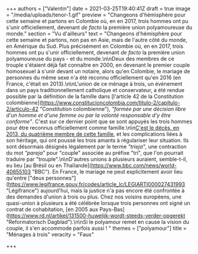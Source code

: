 +++
authors = ["Valentin"]
date = 2021-03-25T19:40:41Z
draft = true
image = "/media/uploads/tenor-1.gif"
preview = "Changeons d'hémisphère pour cette semaine et partons en Colombie où, en en 2017, trois hommes ont pu s'unir officiellement, devenant _de facto_ la première union polyamoureuse du monde."
section = "Vu d'ailleurs"
text = "Changeons d'hémisphère pour cette semaine et partons, non pas en Asie, mais de l'autre côté du monde, en Amérique du Sud. Plus précisément en Colombie où, en en 2017, trois hommes ont pu s'unir officiellement, devenant _de facto_ la première union polyamoureuse du pays - et du monde.\n\nDeux des membres de ce trouple s'étaient déjà fait connaître en 2000, en devenant le premier couple homosexuel à s'unir devant un notaire, alors qu'en Colombie, le mariage de personnes du même sexe n'a été reconnu officiellement qu'en 2016 (en France, c'était en 2013).\n\nL'union de ce ménage à trois, un événement dans un pays traditionnellement catholique et conservateur, a été rendue possible par la définition de la famille dans [l'article 42 de la Constitution colombienne](https://www.constitucioncolombia.com/titulo-2/capitulo-2/articulo-42 \"Constitution colombienne\"), _\"formée par une décision libre d'un homme et d'une femme ou par la volonté responsable d'y être conforme\"_. C'est sur ce dernier point que se sont appuyés les trois hommes pour être reconnus officiellement comme famille.\n\n[C'est le décès, en 2013, du quatrième membre de cette famille](), et les complications liées à son héritage, qui ont poussé les trois amants à régulariser leur situation. Ils sont désormais désignés légalement par le terme _\"trieja\"_, une contraction du mot _\"pareja\"_ pour \"couple\" associée au préfixe \"tri\", que l'on pourrait traduire par \"trouple\".\n\nD'autres unions à plusieurs auraient, semble-t-il, eu lieu [au Brésil ou en Thaïlande](https://www.bbc.com/news/world-40655103 \"BBC\"). En France, le mariage ne peut explicitement avoir lieu qu'entre [\"deux personnes\"](https://www.legifrance.gouv.fr/codes/article_lc/LEGIARTI000027431993 \"Légifrance\") aujourd'hui, mais la justice n'a pas encore été confrontée à des demandes d'union à trois ou plus. Chez nos voisins européens, une quasi-union à plusieurs a été célébrée lorsque trois personnes ont signé un contrat de cohabitation, [en 2005 aux Pays-Bas](https://www.rd.nl/artikel/131500-huwelijk-wordt-steeds-verder-opgerekt \"Reformatorisch Dagblad\").\n\nSi le polyamour remet en cause la vision du couple, il s'en accommode parfois aussi ! "
themes = ["polyamour"]
title = "Ménages à trois"
veracity = "Faux"

+++
